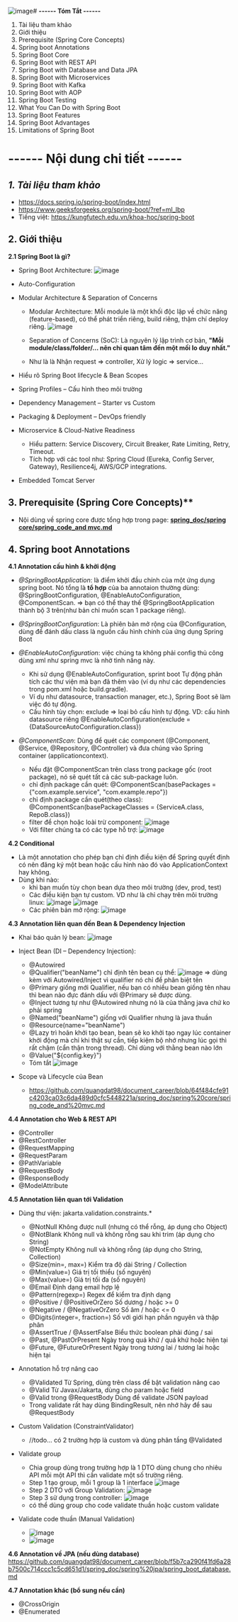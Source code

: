 ![image](https://github.com/user-attachments/assets/16257f8c-1037-49f1-9c93-c1985cf5c640)# **------ Tóm Tắt ------**
1. Tài liệu tham khảo
2. Giới thiệu
3. Prerequisite (Spring Core Concepts)
4. Spring boot Annotations
5. Spring Boot Core
6. Spring Boot with REST API
7. Spring Boot with Database and Data JPA
8. Spring Boot with Microservices
9. Spring Boot with Kafka
10. Spring Boot with AOP
11. Spring Boot Testing
12. What You Can Do with Spring Boot
13. Spring Boot Features
14. Spring Boot Advantages
15. Limitations of Spring Boot


# **------ Nội dung chi tiết ------**

## ***1. Tài liệu tham khảo***
- https://docs.spring.io/spring-boot/index.html
- https://www.geeksforgeeks.org/spring-boot/?ref=ml_lbp
- Tiếng việt: https://kungfutech.edu.vn/khoa-hoc/spring-boot

## 2. Giới thiệu
**2.1 Spring Boot là gì?**
- Spring Boot Architecture: ![image](https://github.com/user-attachments/assets/fb60b6e4-d8c9-4276-933b-8128944cd297)

- Auto-Configuration
- Modular Architecture & Separation of Concerns
  + Modular Architecture: Mỗi module là một khối độc lập về chức năng (feature-based), có thể phát triển riêng, build riêng, thậm chí deploy riêng. ![image](https://github.com/user-attachments/assets/d405782c-74dc-4494-b440-6f00a680cc9e)

  + Separation of Concerns (SoC): Là nguyên lý lập trình cơ bản, **"Mỗi module/class/folder/… nên chỉ quan tâm đến một mối lo duy nhất."**
  + Như là là Nhận request => controller, Xử lý logic => service...
- Hiểu rõ Spring Boot lifecycle & Bean Scopes
- Spring Profiles – Cấu hình theo môi trường
- Dependency Management – Starter vs Custom
- Packaging & Deployment – DevOps friendly
- Microservice & Cloud-Native Readiness
  + Hiểu pattern: Service Discovery, Circuit Breaker, Rate Limiting, Retry, Timeout.
  + Tích hợp với các tool như: Spring Cloud (Eureka, Config Server, Gateway), Resilience4j, AWS/GCP integrations.
- Embedded Tomcat Server

## 3. Prerequisite (Spring Core Concepts)**
- Nội dùng về spring core được tổng hợp trong page: **[spring_doc/spring core/spring_code_and mvc.md](https://github.com/quangdat98/document_career/blob/64f484cfe91c4203ca03c6da489d0cfc5448221a/spring_doc/spring%20core/spring_code_and%20mvc.md)**

## 4. Spring boot Annotations
**4.1 Annotation cấu hình & khởi động**
-  *@SpringBootApplication*: là điểm khởi đầu chính của một ứng dụng spring boot. Nó tổng là **tổ hợp** của ba annotaion thường dùng: @SpringBootConfiguration, @EnableAutoConfiguration, @ComponentScan. => bạn có thể thay thế @SpringBootApplication thành bộ 3 trên(như bản chỉ muốn scan 1 package riêng).
- *@SpringBootConfiguration*: Là phiên bản mở rộng của @Configuration, dùng để đánh dấu class là nguồn cấu hình chính của ứng dụng Spring Boot

- *@EnableAutoConfiguration*: việc chúng ta không phải config thủ công dùng xml như spring mvc là nhờ tình năng này.
   + Khi sử dụng @EnableAutoConfiguration, sprint boot Tự động phân tích các thư viện mà bạn đã thêm vào (ví dụ như các dependencies trong pom.xml hoặc build.gradle).
   + Ví dụ như datasource, transaction manager, etc.), Spring Boot sẽ làm việc đó tự động.
   + Cấu hình tùy chọn: exclude => loại bỏ cấu hình tự động. VD: cấu hình datasource riêng @EnableAutoConfiguration(exclude = {DataSourceAutoConfiguration.class})

- *@ComponentScan*: Dùng để quét các component (@Component, @Service, @Repository, @Controller) và đưa chúng vào Spring container (applicationcontext).
   + Nếu đặt @ComponentScan trên class trong package gốc (root package), nó sẽ quét tất cả các sub-package luôn.
   + chỉ định package cần quét: @ComponentScan(basePackages = {"com.example.service", "com.example.repo"})
   + chỉ định package cần quét(theo class): @ComponentScan(basePackageClasses = {ServiceA.class, RepoB.class})
   + filter để chọn hoặc loài trừ component: ![image](https://github.com/user-attachments/assets/1d65000c-aa3f-4f24-8a0f-df27e76db92e)
   + Với filter chúng ta có các type hỗ trợ: ![image](https://github.com/user-attachments/assets/273ccf94-da28-486f-9033-ca2cb8551b55)


**4.2 Conditional**
- Là một annotation cho phép bạn chỉ định điều kiện để Spring quyết định có nên đăng ký một bean hoặc cấu hình nào đó vào ApplicationContext hay không.
- Dùng khi nào:
  + khi bạn muốn tùy chọn bean dựa theo môi trường (dev, prod, test)
  + Các điều kiện bạn tự custom. VD như là chỉ chạy trên môi trường linux: ![image](https://github.com/user-attachments/assets/df3c3c34-86f2-4348-b1a8-1f11784f3e22) ![image](https://github.com/user-attachments/assets/aa954047-65e9-46da-90d7-d80cddb78b76)
  + Các phiên bản mở rộng: ![image](https://github.com/user-attachments/assets/14483e3d-6132-44ee-aa6d-46052b1ed89e)




**4.3 Annotation liên quan đến Bean & Dependency Injection**
- Khai báo quản lý bean: ![image](https://github.com/user-attachments/assets/13108028-6126-45ac-9ebf-44624e7b7c14)
- Inject Bean (DI – Dependency Injection):
  + @Autowired
  + @Qualifier("beanName") chỉ định tên bean cụ thể: ![image](https://github.com/user-attachments/assets/c2e336bb-d786-4eb9-b752-2d5d43894a0f) => dùng kèm với Autowired/Inject vì qualifier nó chỉ để phân biệt tên
  + @Primary giống mới Qualifier, nếu bạn có nhiều bean giống tên nhau thì bean nào đực đánh dấu với @Primary sẽ được dùng.
  + @Inject tương tự như @Autowired nhưng nó là của thằng java chứ ko phải spring
  + @Named("beanName") giống với Qualifier nhưng là java thuần
  + @Resource(name="beanName")
  + @Lazy trì hoãn khởi tạo bean, bean sẽ ko khởi tạo ngay lúc container khởi động mà chỉ khi thật sự cần, tiếp kiệm bộ nhớ nhưng lúc gọi thì rất chậm (cẩn thận trong thread). Chỉ dùng với thằng bean nào lớn
  + @Value("${config.key}")
  + Tóm tắt ![image](https://github.com/user-attachments/assets/926b4ed7-b7ca-4de1-9649-216bc30e3b25)

- Scope và Lifecycle của Bean
  + https://github.com/quangdat98/document_career/blob/64f484cfe91c4203ca03c6da489d0cfc5448221a/spring_doc/spring%20core/spring_code_and%20mvc.md

**4.4 Annotation cho Web & REST API**
- @Controller
- @RestController
- @RequestMapping
- @RequestParam
- @PathVariable
- @RequestBody
- @ResponseBody
- @ModelAttribute

**4.5 Annotation liên quan tới Validation**
- Dùng thư viện: jakarta.validation.constraints.*
  + @NotNull	Không được null (nhưng có thể rỗng, áp dụng cho Object)
  + @NotBlank	Không null và không rỗng sau khi trim (áp dụng cho String)
  + @NotEmpty	Không null và không rỗng (áp dụng cho String, Collection)
  + @Size(min=, max=)	Kiểm tra độ dài String / Collection
  + @Min(value=)	Giá trị tối thiểu (số nguyên)
  + @Max(value=)	Giá trị tối đa (số nguyên)
  + @Email	Định dạng email hợp lệ
  + @Pattern(regexp=)	Regex để kiểm tra định dạng
  + @Positive / @PositiveOrZero	Số dương / hoặc >= 0
  + @Negative / @NegativeOrZero	Số âm / hoặc <= 0
  + @Digits(integer=, fraction=)	Số với giới hạn phần nguyên và thập phân
  + @AssertTrue / @AssertFalse	Biểu thức boolean phải đúng / sai
  + @Past, @PastOrPresent	Ngày trong quá khứ / quá khứ hoặc hiện tại
  + @Future, @FutureOrPresent	Ngày trong tương lai / tương lai hoặc hiện tại

- Annotation hỗ trợ nâng cao
  + @Validated	Từ Spring, dùng trên class để bật validation nâng cao
  + @Valid	Từ Javax/Jakarta, dùng cho param hoặc field
  + @Valid trong @RequestBody	Dùng để validate JSON payload
  + Trong validate rất hay dùng BindingResult, nên nhớ hãy để sau @RequestBody

- Custom Validation (ConstraintValidator)
  + //todo... có 2 trường hợp là custom và dùng phân tầng @Validated

- Validate group
  + Chia group dùng trong trường hợp là 1 DTO dùng chung cho nhiêu API mỗi một API thì cần validate một số trường riêng.
  + Step 1 tạo group, mỗi 1 group là 1 interface ![image](https://github.com/user-attachments/assets/b18c35fe-967f-4022-a31c-347f939e8ef9)
  + Step 2 DTO với Group Validation: ![image](https://github.com/user-attachments/assets/41e2b0e7-0e33-4692-9e00-9bd7e5c7ecfb)
  + Step 3 sử dụng trong controller: ![image](https://github.com/user-attachments/assets/7750bab3-5ee5-479c-8bc2-fa6b0ac19b27)
  + có thể dùng group cho code validate thuần hoặc custom validate

- Validate code thuần (Manual Validation)
  + ![image](https://github.com/user-attachments/assets/77cf44e7-3df3-4a79-b778-c17796953c50)
  + ![image](https://github.com/user-attachments/assets/50de11d2-ff7b-46f0-9339-be113e881646)

**4.6 Annotation về JPA (nếu dùng database)**
https://github.com/quangdat98/document_career/blob/f5b7ca290f41fd6a28b7500c714ccc1c5cd651d1/spring_doc/spring%20jpa/spring_boot_database.md

**4.7 Annotation khác (bổ sung nếu cần)**
- @CrossOrigin
- @Enumerated





